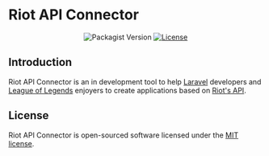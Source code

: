 # Riot API Connector

<p align="center"
    <a href="https://packagist.org/packages/anthonyrave/riot-api-connector">
        <img alt="Packagist Version" src="https://img.shields.io/packagist/v/anthonyrave/riot-api-connector">
    </a>
    <a href="https://packagist.org/packages/anthonyrave/riot-api-connector">
        <img alt="License" src="https://img.shields.io/github/license/anthonyrave/riot-api-connector">
    </a>
</p>

## Introduction

Riot API Connector is an in development tool to help [Laravel](https://laravel.com/) developers and [League of Legends](https://www.leagueoflegends.com/en-us/) 
enjoyers to create applications based on [Riot's API](https://developer.riotgames.com/apis).

## License

Riot API Connector is open-sourced software licensed under the [MIT license](LICENSE).
